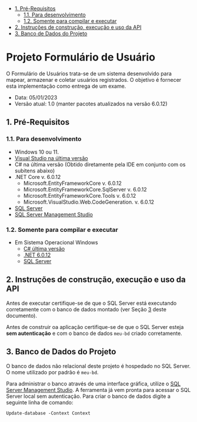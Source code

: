 - [1. Pré-Requisitos](#1-pré-requisitos)
  - [1.1. Para desenvolvimento](#11-para-desenvolvimento)
  - [1.2. Somente para compilar e executar](#12-somente-para-compilar-e-executar)
- [2. Instruções de construção, execução e uso da API](#2-instruções-de-construção-execução-e-uso-da-api)
- [3. Banco de Dados do Projeto](#3-banco-de-dados-do-projeto)

# Projeto Formulário de Usuário 

O Formulário de Usuários trata-se de um sistema desenvolvido para mapear, armazenar e coletar usuários registrados.  O objetivo é fornecer esta implementação como entrega de um exame.

* Data: 05/01/2023
* Versão atual: 1.0 (manter pacotes atualizados na versão 6.0.12)

## 1. Pré-Requisitos

### 1.1. Para desenvolvimento

* Windows 10 ou 11.
* [Visual Studio na última versão](https://visualstudio.microsoft.com/pt-br/downloads/)
* C# na última versão (Obtido diretamente pela IDE em conjunto com os subitens abaixo) 
* .NET Core v. 6.0.12 
  * Microsoft.EntityFrameworkCore v. 6.0.12 
  * Microsoft.EntityFrameworkCore.SqlServer v. 6.0.12
  * Microsoft.EntityFrameworkCore.Tools v. 6.0.12
  * Microsoft.VisualStudio.Web.CodeGeneration. v. 6.0.12 
* [SQL Server](https://www.microsoft.com/pt-br/sql-server/sql-server-downloads)
* [SQL Server Management Studio](https://www.microsoft.com/pt-br/sql-server/sql-server-downloads)

### 1.2. Somente para compilar e executar

* Em Sistema Operacional Windows
  * [C# última versão](https://dotnet.microsoft.com/en-us/download) 
  * [.NET 6.0.12](https://dotnet.microsoft.com/en-us/download)
  * [SQL Server](https://www.microsoft.com/pt-br/sql-server/sql-server-downloads)


## 2. Instruções de construção, execução e uso da API

Antes de executar certifique-se de que o SQL Server está executando corretamente com o banco de dados montado (ver Seção [3](#3-banco-de-dados-do-projeto) deste documento).

Antes de construir oa aplicação certifique-se de que o SQL Server esteja **sem autenticação** e com o banco de dados `meu-bd` criado corretamente. 

## 3. Banco de Dados do Projeto

O banco de dados não relacional deste projeto é hospedado no SQL Server. O nome utilizado por padrão é `meu-bd`.

Para administrar o banco através de uma interface gráfica, utilize o [SQL Server Management Studio](https://www.microsoft.com/pt-br/sql-server/sql-server-downloads). A ferramenta já vem pronta para acessar o SQL Server local sem autenticação. Para criar o banco de dados digite a seguinte linha de comando:

```
Update-database -Context Context
```
